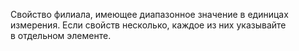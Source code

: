 
Свойство филиала, имеющее диапазонное значение в единицах измерения. Если свойств несколько, каждое из них указывайте в отдельном элементе.
